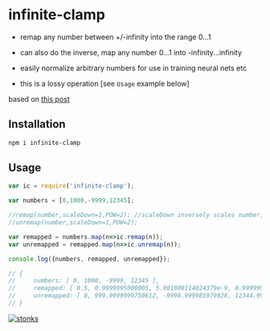 # infinite-clamp

- remap any number between +/-infinity into the range 0...1

- can also do the inverse, map any number 0...1 into -infinity...infinity

- easily normalize arbitrary numbers for use in training neural nets etc
- this is a lossy operation [see `Usage` example below]

based on [this post](https://math.stackexchange.com/questions/3116137/convert-numbers-between-0-and-infinity-to-numbers-between-0-0-and-1-0)

## Installation

```sh
npm i infinite-clamp
```

## Usage 

```javascript
var ic = require('infinite-clamp');

var numbers = [0,1000,-9999,12345];

//remap(number,scaleDown=1,POW=2); //scaleDown inversely scales number, POW increases power in formula
//unremap(number,scaleDown=1,POW=2); 

var remapped = numbers.map(n=>ic.remap(n));
var unremapped = remapped.map(n=>ic.unremap(n));

console.log({numbers, remapped, unremapped});

// {
//     numbers: [ 0, 1000, -9999, 12345 ],
//     remapped: [ 0.5, 0.9999995000005, 5.001000114024379e-9, 0.9999999967191391 ],
//     unremapped: [ 0, 999.9999999750612, -9998.999985979826, 12344.999900226494 ]
// }
```

[![stonks](https://i.imgur.com/UpDxbfe.png)](https://www.npmjs.com/~stonkpunk)



